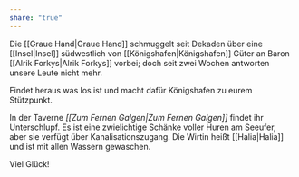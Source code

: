 ```yaml
---
share: "true"
---
```

Die [[Graue Hand|Graue Hand]] schmuggelt seit Dekaden über eine [[Insel|Insel]] südwestlich von [[Königshafen|Königshafen]] Güter an Baron [[Alrik Forkys|Alrik Forkys]] vorbei; doch seit zwei Wochen antworten unsere Leute nicht mehr.

Findet heraus was los ist und macht dafür Königshafen zu eurem Stützpunkt.

In der Taverne *[[Zum Fernen Galgen|Zum Fernen Galgen]]* findet ihr Unterschlupf. Es ist eine zwielichtige Schänke voller Huren am Seeufer, aber sie verfügt über Kanalisationszugang. Die Wirtin heißt [[Halia|Halia]] und ist mit allen Wassern gewaschen.

Viel Glück!

